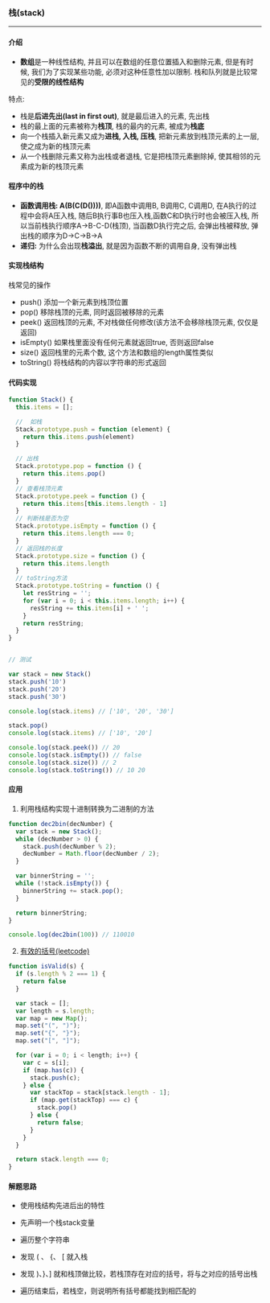 <end-time time="新增时间: 2022-11-20 11:47" />

### 栈(stack)

-----------------

#### 介绍

- **数组**是一种线性结构, 并且可以在数组的任意位置插入和删除元素, 但是有时候, 我们为了实现某些功能, 必须对这种任意性加以限制.
  栈和队列就是比较常见的**受限的线性结构**

特点:

- 栈是**后进先出(last in first out)**, 就是最后进入的元素, 先出栈
- 栈的最上面的元素被称为**栈顶**, 栈的最内的元素, 被成为**栈底**
- 向一个栈插入新元素又成为**进栈, 入栈, 压栈**, 把新元素放到栈顶元素的上一层, 使之成为新的栈顶元素
- 从一个栈删除元素又称为出栈或者退栈, 它是把栈顶元素删除掉, 使其相邻的元素成为新的栈顶元素

#### 程序中的栈

- **函数调用栈: A(B(C(D())))**, 即A函数中调用B, B调用C, C调用D, 在A执行的过程中会将A压入栈,
  随后B执行事B也压入栈,函数C和D执行时也会被压入栈, 所以当前栈执行顺序A->B-C-D(栈顶), 当函数D执行完之后, 会弹出栈被释放,
  弹出栈的顺序为D->C->B->A
- **递归:** 为什么会出现**栈溢出**, 就是因为函数不断的调用自身, 没有弹出栈

#### 实现栈结构

栈常见的操作

- push() 添加一个新元素到栈顶位置
- pop() 移除栈顶的元素, 同时返回被移除的元素
- peek() 返回栈顶的元素, 不对栈做任何修改(该方法不会移除栈顶元素, 仅仅是返回)
- isEmpty() 如果栈里面没有任何元素就返回true, 否则返回false
- size() 返回栈里的元素个数, 这个方法和数组的length属性类似
- toString() 将栈结构的内容以字符串的形式返回

#### 代码实现

```js
function Stack() {
  this.items = [];

  //  如栈
  Stack.prototype.push = function (element) {
    return this.items.push(element)
  }

  // 出栈
  Stack.prototype.pop = function () {
    return this.items.pop()
  }
  // 查看栈顶元素
  Stack.prototype.peek = function () {
    return this.items[this.items.length - 1]
  }
  // 判断栈是否为空
  Stack.prototype.isEmpty = function () {
    return this.items.length === 0;
  }
  // 返回栈的长度
  Stack.prototype.size = function () {
    return this.items.length
  }
  // toString方法
  Stack.prototype.toString = function () {
    let resString = '';
    for (var i = 0; i < this.items.length; i++) {
      resString += this.items[i] + ' ';
    }
    return resString;
  }
}


// 测试

var stack = new Stack()
stack.push('10')
stack.push('20')
stack.push('30')

console.log(stack.items) // ['10', '20', '30']

stack.pop()
console.log(stack.items) // ['10', '20']

console.log(stack.peek()) // 20
console.log(stack.isEmpty()) // false
console.log(stack.size()) // 2
console.log(stack.toString()) // 10 20
```

#### 应用

1. 利用栈结构实现十进制转换为二进制的方法

```js
function dec2bin(decNumber) {
  var stack = new Stack();
  while (decNumber > 0) {
    stack.push(decNumber % 2);
    decNumber = Math.floor(decNumber / 2);
  }

  var binnerString = '';
  while (!stack.isEmpty()) {
    binnerString += stack.pop();
  }

  return binnerString;
}

console.log(dec2bin(100)) // 110010
```

2. [有效的括号(leetcode)](https://leetcode.cn/problems/valid-parentheses/)

```js
function isValid(s) {
  if (s.length % 2 === 1) {
    return false
  }

  var stack = [];
  var length = s.length;
  var map = new Map();
  map.set("(", ")");
  map.set("{", "}");
  map.set("[", "]");

  for (var i = 0; i < length; i++) {
    var c = s[i];
    if (map.has(c)) {
      stack.push(c);
    } else {
      var stackTop = stack[stack.length - 1];
      if (map.get(stackTop) === c) {
        stack.pop()
      } else {
        return false;
      }
    }
  }

  return stack.length === 0;
}
```

#### 解题思路

- 使用栈结构先进后出的特性

- 先声明一个栈stack变量
- 遍历整个字符串
- 发现 ( 、 {、 [ 就入栈
- 发现 )、}、] 就和栈顶做比较，若栈顶存在对应的括号，将与之对应的括号出栈
- 遍历结束后，若栈空，则说明所有括号都能找到相匹配的
